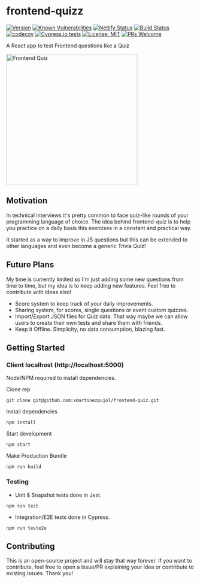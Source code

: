# frontend-quizz
[![Version](https://img.shields.io/github/package-json/v/xmartinezpujol/frontend-quizz/master?label=version)](https://github.com/xmartinezpujol/frontend-quizz)
[![Known Vulnerabilities](https://snyk.io/test/github/xmartinezpujol/frontend-quizz/badge.svg)](https://snyk.io/test/github/xmartinezpujol/frontend-quizz)
[![Netlify Status](https://api.netlify.com/api/v1/badges/440458ad-f0e8-480d-bb89-84bbbbc7f391/deploy-status)](https://app.netlify.com/sites/frontendquiz/deploys)
[![Build Status](https://travis-ci.org/xmartinezpujol/frontend-quizz.svg?branch=master)](https://travis-ci.org/xmartinezpujol/frontend-quizz)
[![codecov](https://codecov.io/gh/xmartinezpujol/frontend-quizz/branch/master/graph/badge.svg)](https://codecov.io/gh/xmartinezpujol/frontend-quizz)
[![Cypress.io tests](https://img.shields.io/badge/cypress.io-tests-green.svg?style=flat-square)](https://cypress.io)
[![License: MIT](https://img.shields.io/badge/License-MIT-yellow.svg)](https://opensource.org/licenses/MIT)
[![PRs Welcome](https://img.shields.io/badge/PRs-welcome-brightgreen.svg?style=flat-square)](http://makeapullrequest.com)

A React app to test Frontend questions like a Quiz

<img alt="Frontend Quiz" src="https://raw.githubusercontent.com/xmartinezpujol/frontend-quizz/master/public/img/quizApp.png" width="350" />

## Motivation

In technical interviews it's pretty common to face quiz-like rounds of your programming language of choice. The idea behind frontend-quiz is to help you practice on a daily basis this exercises in a constant and practical way.

It started as a way to improve in JS questions but this can be extended to other languages and even become a generic Trivia Quiz!

## Future Plans

My time is currently limited so I'm just adding some new questions from time to time, but my idea is to keep adding new features. Feel free to contribute with ideas also!

* Score system to keep track of your daily improvements.
* Sharing system, for scores, single questions or event custom quizzes.
* Import/Export JSON files for Quiz data. That way maybe we can allow users to create their own tests and share them with friends.
* Keep it Offline. Simplicity, no data consumption, blazing fast.

## Getting Started

### Client localhost (http://localhost:5000)
Node/NPM required to install dependencies.

Clone rep
``` shell
git clone git@github.com:xmartinezpujol/frontend-quiz.git
```

Install dependencies
``` shell
npm install
```

Start development
``` shell
npm start
```

Make Production Bundle
``` shell
npm run build
```

### Testing

* Unit & Snapshot tests done in Jest. 

``` shell
npm run test
```

* Integration/E2E tests done in Cypress. 

``` shell
npm run teste2e
```

## Contributing

This is an open-source project and will stay that way forever. If you want to contribute, feel free to open a Issue/PR explaining your idea or contribute to existing issues. Thank you!
